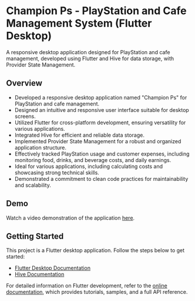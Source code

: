 # Champion Ps - PlayStation and Cafe Management System (Flutter Desktop)

A responsive desktop application designed for PlayStation and cafe management, developed using Flutter and Hive for data storage, with Provider State Management.

## Overview

- Developed a responsive desktop application named "Champion Ps" for PlayStation and cafe management.
- Designed an intuitive and responsive user interface suitable for desktop screens.
- Utilized Flutter for cross-platform development, ensuring versatility for various applications.
- Integrated Hive for efficient and reliable data storage.
- Implemented Provider State Management for a robust and organized application structure.
- Effectively tracked PlayStation usage and customer expenses, including monitoring food, drinks, and beverage costs, and daily earnings.
- Ideal for various applications, including calculating costs and showcasing strong technical skills.
- Demonstrated a commitment to clean code practices for maintainability and scalability.


## Demo

Watch a video demonstration of the application [here](link_to_video_demo).

## Getting Started

This project is a Flutter desktop application. Follow the steps below to get started:

- [Flutter Desktop Documentation](https://flutter.dev/desktop)
- [Hive Documentation](https://docs.hivedb.dev/#/)

For detailed information on Flutter development, refer to the [online documentation](https://docs.flutter.dev/), which provides tutorials, samples, and a full API reference.

